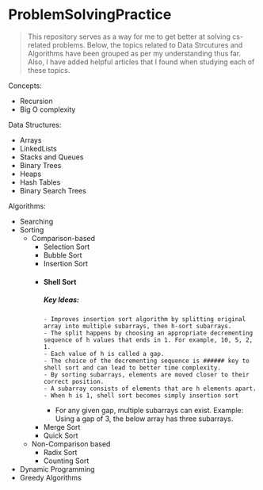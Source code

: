 # ProblemSolvingPractice
> This repository serves as a way for me to get better at solving cs-related problems. Below, the topics related to Data Strcutures and Algorithms have been grouped as per my understanding thus far. Also, I have added helpful articles that I found when studying each of these topics.

Concepts:
- Recursion
- Big O complexity

Data Structures:
- Arrays
- LinkedLists
- Stacks and Queues
- Binary Trees
- Heaps
- Hash Tables
- Binary Search Trees

Algorithms:
- Searching
- Sorting
  - Comparison-based
    - Selection Sort
    - Bubble Sort
    - Insertion Sort
    - #### Shell Sort
      ##### Key Ideas:
	      - Improves insertion sort algorithm by splitting original array into multiple subarrays, then h-sort subarrays.
	      - The split happens by choosing an appropriate decrementing sequence of h values that ends in 1. For example, 10, 5, 2, 1.
	      - Each value of h is called a gap.
	      - The choice of the decrementing sequence is ###### key to shell sort and can lead to better time complexity. 
	      - By sorting subarrays, elements are moved closer to their correct position.
	      - A subarray consists of elements that are h elements apart.
	      - When h is 1, shell sort becomes simply insertion sort
        - For any given gap, multiple subarrays can exist. Example: Using a gap of 3, the below array has three subarrays.
    - Merge Sort
    - Quick Sort
  - Non-Comparison based
    - Radix Sort
    - Counting Sort
- Dynamic Programming
- Greedy Algorithms

